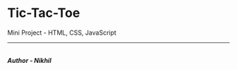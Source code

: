 # Tic-Tac-Toe
Mini Project - HTML, CSS, JavaScript
<hr>
<br>
<strong><i>Author - Nikhil</i></strong>
